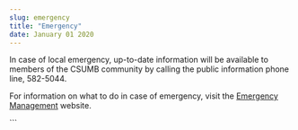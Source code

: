 ```yaml
---
slug: emergency
title: "Emergency"
date: January 01 2020
---
```


 
<p>
  In case of local emergency, up-to-date information will be available to
  members of the CSUMB community by calling the public information phone line,
  582-5044.
</p>
<p>
  For information on what to do in case of emergency, visit the
  <a href="https://csumb.edu/police/emergency&#45;management"
    >Emergency Management</a
  >
  website.
</p>
```
